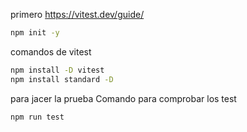 primero   https://vitest.dev/guide/
```bash
npm init -y
```
comandos de vitest
```bash
npm install -D vitest
npm install standard -D
```


para jacer la prueba
Comando para comprobar los test
```bash
npm run test
```